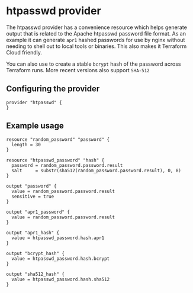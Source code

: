 # htpasswd provider

The htpasswd provider has a convenience resource which helps generate output
that is related to the Apache htpasswd password file format. As an example it
can generate `apr1` hashed passwords for use by nginx without needing to shell
out to local tools or binaries. This also makes it Terraform Cloud friendly.

You can also use to create a stable `bcrypt` hash of the password across
Terraform runs. More recent versions also support `SHA-512`

## Configuring the provider

```hcl
provider "htpasswd" {
}
```

## Example usage

```hcl
resource "random_password" "password" {
  length = 30
}

resource "htpasswd_password" "hash" {
  password = random_password.password.result
  salt     = substr(sha512(random_password.password.result), 0, 8)
}

output "password" {
  value = random_password.password.result
  sensitive = true
}

output "apr1_password" {
  value = random_password.password.result
}

output "apr1_hash" {
  value = htpasswd_password.hash.apr1
}

output "bcrypt_hash" {
  value = htpasswd_password.hash.bcrypt
}

output "sha512_hash" {
  value = htpasswd_password.hash.sha512
}
```

